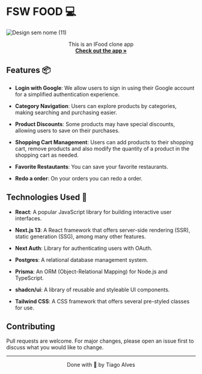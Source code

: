 # FSW FOOD 💻

![Design sem nome (11)](https://github.com/user-attachments/assets/e94a9764-933c-420b-af5b-ac652de10087)

<p align="center">
    This is an IFood clone app
    <br />
    <a href="https://fsw-foods-chi.vercel.app" target"_blank" ><strong>Check out the app »</strong></a>
    <br />    
</p>


## Features 📦

- **Login with Google**: We allow users to sign in using their Google account for a simplified authentication experience.

- **Category Navigation**: Users can explore products by categories, making searching and purchasing easier.

- **Product Discounts**: Some products may have special discounts, allowing users to save on their purchases.

- **Shopping Cart Management**: Users can add products to their shopping cart, remove products and also modify the quantity of a product in the shopping cart as needed.

- **Favorite Restautants**: You can save your favorite restaurants.

- **Redo a order**: On your orders you can redo a order.

## Technologies Used 🚀

- **React**: A popular JavaScript library for building interactive user interfaces.

- **Next.js 13**: A React framework that offers server-side rendering (SSR), static generation (SSG), among many other features.

- **Next Auth**: Library for authenticating users with OAuth.

- **Postgres**: A relational database management system.

- **Prisma**: An ORM (Object-Relational Mapping) for Node.js and TypeScript.

- **shadcn/ui**: A library of reusable and styleable UI components.

- **Tailwind CSS**: A CSS framework that offers several pre-styled classes for use.

## Contributing

Pull requests are welcome. For major changes, please open an issue first
to discuss what you would like to change.

---

<p align="center">Done with 💙 by Tiago Alves</p>
